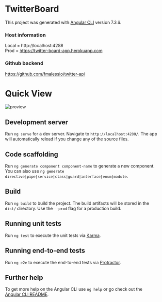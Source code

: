 # TwitterBoard

This project was generated with [Angular CLI](https://github.com/angular/angular-cli) version 7.3.6.

### Host information
Local = http://localhost:4288  <br />
Prod = https://twitter-board-app.herokuapp.com

### Github backend
https://github.com/fmalessio/twitter-api

# Quick View
![proview](https://github.com/fmalessio/twitter-board/blob/master/files/twitter-board.gif)

## Development server

Run `ng serve` for a dev server. Navigate to `http://localhost:4200/`. The app will automatically reload if you change any of the source files.

## Code scaffolding

Run `ng generate component component-name` to generate a new component. You can also use `ng generate directive|pipe|service|class|guard|interface|enum|module`.

## Build

Run `ng build` to build the project. The build artifacts will be stored in the `dist/` directory. Use the `--prod` flag for a production build.

## Running unit tests

Run `ng test` to execute the unit tests via [Karma](https://karma-runner.github.io).

## Running end-to-end tests

Run `ng e2e` to execute the end-to-end tests via [Protractor](http://www.protractortest.org/).

## Further help

To get more help on the Angular CLI use `ng help` or go check out the [Angular CLI README](https://github.com/angular/angular-cli/blob/master/README.md).
